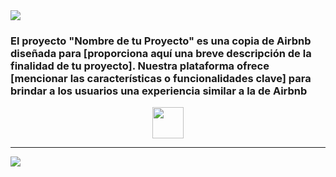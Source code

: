 <img align="center" src="../../Airbnb nuevo/c14-02-m-node-react/client/src/assets/images/Airbnb.png">

<h3> El proyecto "Nombre de tu Proyecto" es una copia de Airbnb diseñada para [proporciona aquí una breve descripción de la finalidad de tu proyecto]. Nuestra plataforma ofrece [mencionar las características o funcionalidades clave] para brindar a los usuarios una experiencia similar a la de Airbnb</h3>
<p align="center" ><img width="50px" align="center"src="https://media.tenor.com/td_EA9TfVnsAAAAC/room.gif"></p> 

<hr/>

<img align="center" src="../c14-02-m-node-react/client/src/assets/images/paginaVista.png">
